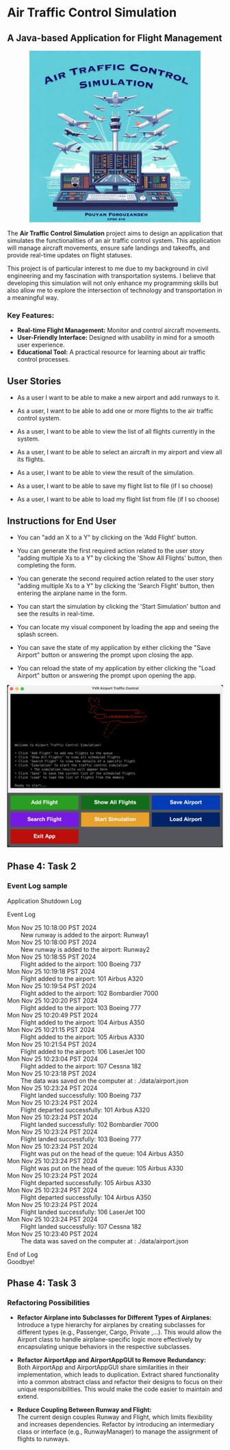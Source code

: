 # Air Traffic Control Simulation
## A Java-based Application for Flight Management


<div align="center">
  <img src="./data/Images/SplashImage.jpeg" alt="Logo" width="400">
</div>

The **Air Traffic Control Simulation** project aims to design an application that simulates the functionalities of an air traffic control system. This application will manage aircraft movements, ensure safe landings and takeoffs, and provide real-time updates on flight statuses.

This project is of particular interest to me due to my background in civil engineering and my fascination with transportation systems. I believe that developing this simulation will not only enhance my programming skills but also allow me to explore the intersection of technology and transportation in a meaningful way.

### Key Features:
- **Real-time Flight Management:** Monitor and control aircraft movements.
- **User-Friendly Interface:** Designed with usability in mind for a smooth user experience.
- **Educational Tool:** A practical resource for learning about air traffic control processes.

## User Stories
- As a user I want to be able to make a new airport and add runways to it.

- As a user, I want to be able to add one or more flights to the air traffic control system.

- As a user, I want to be able to view the list of all flights currently in the system.

- As a user, I want to be able to select an aircraft in my airport and view all its flights.

- As a user, I want to be able to view the result of the simulation.

- As a user, I want to be able to save my flight list to file (if I so choose)

- As a user, I want to be able to load my flight list from file (if I so choose)

## Instructions for End User
- You can "add an X to a Y" by clicking on the 'Add Flight' button.

- You can generate the first required action related to the user story "adding multiple Xs to a Y" by clicking the 'Show All Flights' button, then completing the form.

- You can generate the second required action related to the user story "adding multiple Xs to a Y" by clicking the 'Search Flight' button, then entering the airplane name in the form.

- You can start the simulation by clicking the 'Start Simulation' button and see the results in real-time.

- You can locate my visual component by loading the app and seeing the splash screen.

- You can save the state of my application by either clicking the "Save Airport" button or answering the prompt upon closing the app.

- You can reload the state of my application by either clicking the "Load Airport" button or answering the prompt upon opening the app.


<div align="center">
  <img src="./data/Images/Menu.png" alt="Sample Menu" width="600">
</div>



## Phase 4: Task 2
### Event Log sample
Application Shutdown Log
 
Event Log

Mon Nov 25 10:18:00 PST 2024  
&nbsp;&nbsp;&nbsp;&nbsp;&nbsp;&nbsp;&nbsp;&nbsp;New runway is added to the airport: Runway1  
Mon Nov 25 10:18:00 PST 2024  
&nbsp;&nbsp;&nbsp;&nbsp;&nbsp;&nbsp;&nbsp;&nbsp;New runway is added to the airport: Runway2  
Mon Nov 25 10:18:55 PST 2024  
&nbsp;&nbsp;&nbsp;&nbsp;&nbsp;&nbsp;&nbsp;&nbsp;Flight added to the airport: 100 Boeing 737  
Mon Nov 25 10:19:18 PST 2024  
&nbsp;&nbsp;&nbsp;&nbsp;&nbsp;&nbsp;&nbsp;&nbsp;Flight added to the airport: 101 Airbus A320  
Mon Nov 25 10:19:54 PST 2024  
&nbsp;&nbsp;&nbsp;&nbsp;&nbsp;&nbsp;&nbsp;&nbsp;Flight added to the airport: 102 Bombardier 7000  
Mon Nov 25 10:20:20 PST 2024  
&nbsp;&nbsp;&nbsp;&nbsp;&nbsp;&nbsp;&nbsp;&nbsp;Flight added to the airport: 103 Boeing 777  
Mon Nov 25 10:20:49 PST 2024  
&nbsp;&nbsp;&nbsp;&nbsp;&nbsp;&nbsp;&nbsp;&nbsp;Flight added to the airport: 104 Airbus A350  
Mon Nov 25 10:21:15 PST 2024  
&nbsp;&nbsp;&nbsp;&nbsp;&nbsp;&nbsp;&nbsp;&nbsp;Flight added to the airport: 105 Airbus A330  
Mon Nov 25 10:21:54 PST 2024  
&nbsp;&nbsp;&nbsp;&nbsp;&nbsp;&nbsp;&nbsp;&nbsp;Flight added to the airport: 106 LaserJet 100  
Mon Nov 25 10:23:04 PST 2024  
&nbsp;&nbsp;&nbsp;&nbsp;&nbsp;&nbsp;&nbsp;&nbsp;Flight added to the airport: 107 Cessna 182  
Mon Nov 25 10:23:18 PST 2024  
&nbsp;&nbsp;&nbsp;&nbsp;&nbsp;&nbsp;&nbsp;&nbsp;The data was saved on the computer at : ./data/airport.json  
Mon Nov 25 10:23:24 PST 2024  
&nbsp;&nbsp;&nbsp;&nbsp;&nbsp;&nbsp;&nbsp;&nbsp;Flight landed successfully: 100 Boeing 737  
Mon Nov 25 10:23:24 PST 2024  
&nbsp;&nbsp;&nbsp;&nbsp;&nbsp;&nbsp;&nbsp;&nbsp;Flight departed successfully: 101 Airbus A320  
Mon Nov 25 10:23:24 PST 2024  
&nbsp;&nbsp;&nbsp;&nbsp;&nbsp;&nbsp;&nbsp;&nbsp;Flight landed successfully: 102 Bombardier 7000  
Mon Nov 25 10:23:24 PST 2024  
&nbsp;&nbsp;&nbsp;&nbsp;&nbsp;&nbsp;&nbsp;&nbsp;Flight landed successfully: 103 Boeing 777  
Mon Nov 25 10:23:24 PST 2024  
&nbsp;&nbsp;&nbsp;&nbsp;&nbsp;&nbsp;&nbsp;&nbsp;Flight was put on the head of the queue: 104 Airbus A350  
Mon Nov 25 10:23:24 PST 2024  
&nbsp;&nbsp;&nbsp;&nbsp;&nbsp;&nbsp;&nbsp;&nbsp;Flight was put on the head of the queue: 105 Airbus A330  
Mon Nov 25 10:23:24 PST 2024  
&nbsp;&nbsp;&nbsp;&nbsp;&nbsp;&nbsp;&nbsp;&nbsp;Flight departed successfully: 105 Airbus A330  
Mon Nov 25 10:23:24 PST 2024  
&nbsp;&nbsp;&nbsp;&nbsp;&nbsp;&nbsp;&nbsp;&nbsp;Flight departed successfully: 104 Airbus A350  
Mon Nov 25 10:23:24 PST 2024  
&nbsp;&nbsp;&nbsp;&nbsp;&nbsp;&nbsp;&nbsp;&nbsp;Flight landed successfully: 106 LaserJet 100  
Mon Nov 25 10:23:24 PST 2024  
&nbsp;&nbsp;&nbsp;&nbsp;&nbsp;&nbsp;&nbsp;&nbsp;Flight landed successfully: 107 Cessna 182  
Mon Nov 25 10:23:40 PST 2024  
&nbsp;&nbsp;&nbsp;&nbsp;&nbsp;&nbsp;&nbsp;&nbsp;The data was saved on the computer at : ./data/airport.json  

 End of Log  
Goodbye!


## Phase 4: Task 3
### Refactoring Possibilities
- **Refactor Airplane into Subclasses for Different Types of Airplanes:**  
  Introduce a type hierarchy for airplanes by creating subclasses for different types (e.g., Passenger, Cargo, Private ,...). This would allow the Airport class to handle airplane-specific logic more effectively by encapsulating unique behaviors in the respective subclasses.

- **Refactor AirportApp and AirportAppGUI to Remove Redundancy:**  
  Both AirportApp and AirportAppGUI share similarities in their implementation, which leads to duplication. Extract shared functionality into a common abstract class and refactor their designs to focus on their unique responsibilities. This would make the code easier to maintain and extend.

- **Reduce Coupling Between Runway and Flight:**  
  The current design couples Runway and Flight, which limits flexibility and increases dependencies. Refactor by introducing an intermediary class or interface (e.g., RunwayManager) to manage the assignment of flights to runways.